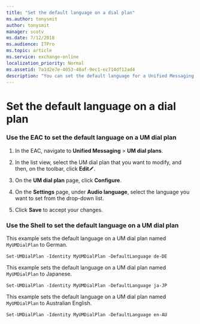 ```yaml
---
title: "Set the default language on a dial plan"
ms.author: tonysmit
author: tonysmit
manager: scotv
ms.date: 7/12/2018
ms.audience: ITPro
ms.topic: article
ms.service: exchange-online
localization_priority: Normal
ms.assetid: 7a1d2e7e-4053-40af-9ec1-ec714df12ad4
description: "You can set the default language for a Unified Messaging (UM) dial plan. Each dial plan you create will initially use English (en-US) as the default language."
---
```


# Set the default language on a dial plan

### Use the EAC to set the default language on a UM dial plan

1. In the EAC, navigate to **Unified Messaging** \> **UM dial plans**.
    
2. In the list view, select the UM dial plan that you want to modify, and then, on the toolbar, click **Edit**![Edit icon](../../media/ITPro_EAC_EditIcon.gif).
    
3. On the **UM dial plan** page, click **Configure**.
    
4. On the **Settings** page, under **Audio language**, select the language you want to set from the drop-down list.
    
5. Click **Save** to accept your changes. 
    
### Use the Shell to set the default language on a UM dial plan

This example sets the default language on a UM dial plan named  `MyUMDialPlan` to German. 
  
```
Set-UMDialPlan -Identity MyUMDialPlan -DefaultLanguage de-DE
```

This example sets the default language on a UM dial plan named  `MyUMDialPlan` to Japanese. 
  
```
Set-UMDialPlan -Identity MyUMDialPlan -DefaultLanguage ja-JP
```

This example sets the default language on a UM dial plan named  `MyUMDialPlan` to Australian English. 
  
```
Set-UMDialPlan -Identity MyUMDialPlan -DefaultLanguage en-AU
```


